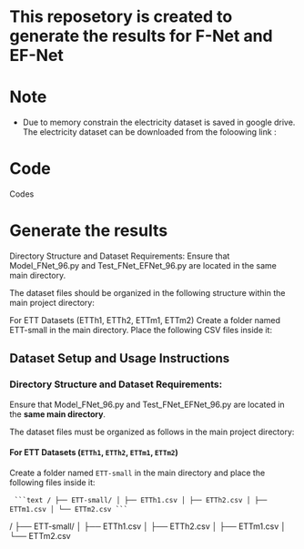 # This reposetory is created to generate the results for F-Net and EF-Net 

# Note
- Due to memory constrain the electricity dataset is saved in google drive. The electricity dataset can be downloaded from the foloowing link : 

# Code
Codes 

# Generate the results
Directory Structure and Dataset Requirements:
Ensure that Model_FNet_96.py and Test_FNet_EFNet_96.py are located in the same main directory.

The dataset files should be organized in the following structure within the main project directory:

For ETT Datasets (ETTh1, ETTh2, ETTm1, ETTm2)
Create a folder named ETT-small in the main directory. Place the following CSV files inside it:

## Dataset Setup and Usage Instructions

### Directory Structure and Dataset Requirements:

Ensure that Model_FNet_96.py and Test_FNet_EFNet_96.py are located in the **same main directory**.

The dataset files must be organized as follows in the main project directory:

#### For ETT Datasets (`ETTh1`, `ETTh2`, `ETTm1`, `ETTm2`)
Create a folder named `ETT-small` in the main directory and place the following files inside it:


<pre lang="markdown"> <code>```text <project-root>/ ├── ETT-small/ │ ├── ETTh1.csv │ ├── ETTh2.csv │ ├── ETTm1.csv │ └── ETTm2.csv ```</code> </pre>


<project-root>/
├── ETT-small/
│   ├── ETTh1.csv
│   ├── ETTh2.csv
│   ├── ETTm1.csv
│   └── ETTm2.csv
